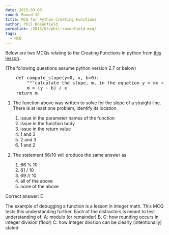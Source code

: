 ```yaml
---
date: 2015-03-08
round: Round 12
title: MCQ for Python Creating Functions
author: Phil Rosenfield
permalink: /2015/03/phil-rosenfield-mcq/
tags:
  - MCQ
--- 
```


Below are two MCQs relating to the Creating Functions in python from [this lesson](http://swcarpentry.github.io/python-novice-inflammation/06-func.html).

(The following questions assume python version 2.7 or below)

<pre>    def compute_slope(y=0, x, b=0):
        """calculate the slope, m, in the equation y = mx + b"""
        m = (y - b) / x
    return m</pre>

1. The function above was written to solve for the slope of a straight line. There is at least one problem, identify its location.
    1. issue in the parameter names of the function
    2. issue in the function body
    3. issue in the return value
    4. 1 and 3
    5. 2 and 3
    6. 1 and 2

2. The statement 66/10 will produce the same answer as 
    1. 66 % 10
    2. 61 / 10
    3. 69 // 10
    4. all of the above
    5. none of the above

Correct answer: E

The example of debugging a function is a lesson in integer math. This MCQ tests this understanding further. 
Each of the distractors is meant to test understanding of:
A: modulo (or remainder) 
B, C: how rounding occurs in integer division (floor)
C: how integer division can be clearly (intentionally) stated

